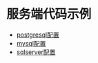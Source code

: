 # 服务端代码示例

- [postgresql配置](./202103161010)
- [mysql配置](./202103161058)
- [sqlserver配置](./202103161059)
